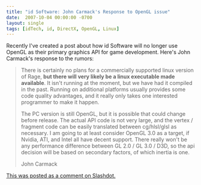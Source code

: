 ```yaml
---
title: "id Software: John Carmack's Response to OpenGL issue"
date:  2007-10-04 00:00:00 -0700
layout: single
tags: [idTech, id, DirectX, OpenGL, Linux]
---
```


Recently I've created a post about how id Software will no longer use OpenGL as their primary graphics API for game development. Here's John Carmack's response to the rumors:

> There is certainly no plans for a commercially supported linux version of Rage, **but there will very likely be a linux executable made available**. It isn't running at the moment, but we have had it compiled in the past. Running on additional platforms usually provides some code quality advantages, and it really only takes one interested programmer to make it happen.
>
> The PC version is still OpenGL, but it is possible that could change before release. The actual API code is not very large, and the vertex / fragment code can be easily translated between cg/hlsl/glsl as necessary. I am going to at least consider OpenGL 3.0 as a target, if Nvidia, ATI, and Intel all have decent support. There really won't be any performance difference between GL 2.0 / GL 3.0 / D3D, so the api decision will be based on secondary factors, of which inertia is one.
>
> John Carmack

[This was posted as a comment on Slashdot.](https://web.archive.org/web/20080102150625/http://slashdot.org/comments.pl?sid=302231&cid=20671657)
